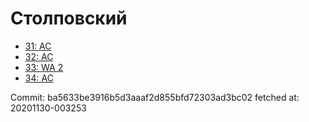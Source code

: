 # Столповский
- [31: AC](31.md)
- [32: AC](32.md)
- [33: WA 2](33.md)
- [34: AC](34.md)

Commit: ba5633be3916b5d3aaaf2d855bfd72303ad3bc02
 fetched at: 20201130-003253
